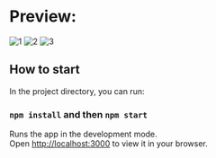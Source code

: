# Preview:

![1](https://user-images.githubusercontent.com/107110241/217556942-0df86b98-0475-4b32-932d-8f9aed757e6e.png)
![2](https://user-images.githubusercontent.com/107110241/217557008-3f7b004d-8f0c-4b7a-8f35-b132783c5c90.png)
![3](https://user-images.githubusercontent.com/107110241/217557028-c158870a-ecd7-4f3c-b954-2749e19c90df.png)

## How to start

In the project directory, you can run:

### `npm install` and then `npm start`

Runs the app in the development mode.\
Open [http://localhost:3000](http://localhost:3000) to view it in your browser.
